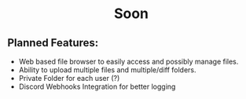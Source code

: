 <h1 align="center">Soon</h1>

## Planned Features:

- Web based file browser to easily access and possibly manage files.
- Ability to upload multiple files and multiple/diff folders.
- Private Folder for each user (?)
- Discord Webhooks Integration for better logging
